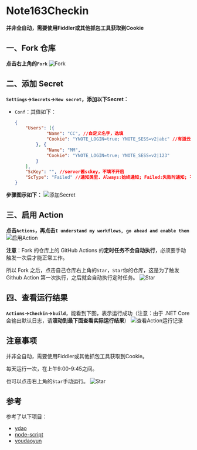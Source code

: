 # Note163Checkin

**并非全自动，需要使用Fiddler或其他抓包工具获取到Cookie**

## 一、Fork 仓库

**点击右上角的`Fork`**
![Fork](https://img.guoqianfan.com/note/2020/08/fork.png)

## 二、添加 Secret

**`Settings`->`Secrets`->`New secret`，添加以下Secret：**
- `Conf`：其值如下：
    ```json
    {
    	"Users": [{
    			"Name": "CC", //自定义名字，选填
    			"Cookie": "YNOTE_LOGIN=true; YNOTE_SESS=v2|abc" //有道云笔记客户端抓包的cookie
    		}, {
    			"Name": "MM",
    			"Cookie": "YNOTE_LOGIN=true; YNOTE_SESS=v2|123"
    		}
    	],
    	"ScKey": "", //server酱sckey，不填不开启
    	"ScType": "Failed" //通知类型. Always:始终通知; Failed:失败时通知; 不填/其他:不通知;
    }
    ```

**步骤图示如下：**
![添加Secret](https://img.guoqianfan.com/note/2020/08/添加secret.png)

## 三、启用 Action

**点击`Actions`，再点击`I understand my workflows, go ahead and enable them`**
![启用Action](https://img.guoqianfan.com/note/2020/08/启用action.png)


**注意**：Fork 的仓库上的 GitHub Actions 的**定时任务不会自动执行**，必须要手动触发一次后才能正常工作。

所以 Fork 之后，点击自己仓库右上角的`Star`，`Star`你的仓库，这是为了触发 Github Action 第一次执行，之后就会自动执行定时任务。
![Star](https://img.guoqianfan.com/note/2020/08/star.png)

## 四、查看运行结果

**`Actions`->`Checkin`->`build`**，能看到下图，表示运行成功（注意：由于 .NET Core会输出默认日志，请**滚动到最下面查看实际运行结果**）
![查看Action运行记录](https://img.guoqianfan.com/note/2020/08/查看action运行记录.png)

## 注意事项

并非全自动，需要使用Fiddler或其他抓包工具获取到Cookie。

每天运行一次，在上午9:00-9:45之间。

也可以点击右上角的`Star`手动运行。
![Star](https://img.guoqianfan.com/note/2020/08/star.png)

## 参考

参考了以下项目：
- [ydao](https://github.com/yygtboy/ydao/)
- [node-script](https://github.com/SunSeekerX/node-script)
- [youdaoyun](https://github.com/hezhizheng/youdaoyun)
